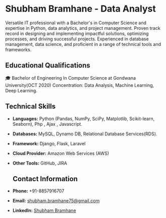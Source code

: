 # Shubham Bramhane - Data Analyst

Versatile IT professional with a Bachelor's in Computer Science and expertise in Python, data analytics, and project management. Proven track record in designing and implementing impactful solutions, optimizing processes, and driving successful projects. Experienced in database management, data science, and proficient in a range of technical tools and frameworks.

## Educational Qualifications
🎓 Bachelor of Engineering In Computer Science at Gondwana University(OCT 2020)
Concentration: Data Analysis, Machine Learning, Deep Learning.

## Technical Skills
- **Languages:** Python (Pandas, NumPy, SciPy, Matplotlib, Scikit-learn, Seaborn), Php , Ajax , Javascript.
- **Databases:** MySQL, Dynamo DB, Relational Database Services(RDS).
- **Framework:** Django, Flask, Laravel
- **Cloud Provider:** Amazon Web Services (AWS)
- **Other Tools:** GitHub, JIRA

  ## Contact Information
- **Phone:** +91-8857916707
- **Email:** shubham.bramhane75@gmail.com
- **LinkedIn:** [Shubham Bramhane](https://www.linkedin.com/in/shubham1602/)

